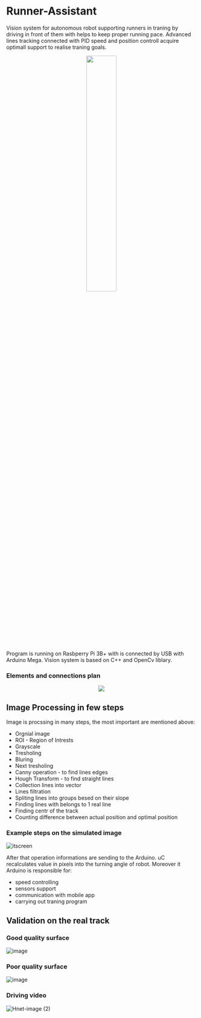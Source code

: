 # Runner-Assistant
 
Vision system for autonomous robot supporting runners in traning by driving in front of them with helps to keep proper running pace. 
Advanced lines tracking connected with PID speed and position controll acquire optimall support to realise traning goals. 

<p align="center">
  <img src="https://user-images.githubusercontent.com/62110076/109811145-be69af80-7c2a-11eb-88a9-19722bf09a8f.png"/ width="40%" > 
</p>


Program is running on Rasbperry Pi 3B+ with is connected by USB with Arduino Mega.
Vision system is based on C++ and OpenCv liblary.
### Elements and connections plan
<p align="center">
  <img src="https://user-images.githubusercontent.com/62110076/109812419-53b97380-7c2c-11eb-95f4-8dd0b00b5d90.png"/> 
</p>

## Image Processing in few steps

Image is procssing in many steps, the most important are mentioned above:
* Orgnial image
* ROI - Region of Intrests
* Grayscale
* Tresholing
* Bluring
* Next tresholing
* Canny operation - to find lines edges
* Hough Transform - to find straight lines
* Collection lines into vector
* Lines filtration
* Spliting lines into groups besed on their slope
* Finding lines with belongs to 1 real line
* Finding centr of the track
* Counting difference between actual position and optimal position

### Example steps on the simulated image
![itscreen](https://user-images.githubusercontent.com/62110076/109809584-c1fc3700-7c28-11eb-9409-9d83b883d08b.png)

After that operation informations are sending to the Arduino. uC recalculates value in pixels into the turning angle of robot.
Moreover it Arduino is responsible for:
* speed controlling
* sensors support
* communication with mobile app
* carrying out traning program

## Validation on the real track

 ### Good quality surface
 ![image](https://user-images.githubusercontent.com/62110076/109810296-a9d8e780-7c29-11eb-945e-0fb9a665b833.png)
 
 ### Poor quality surface 
 ![image](https://user-images.githubusercontent.com/62110076/109810810-4b603900-7c2a-11eb-8188-ab57c769f656.png)
 
 ### Driving video
![Hnet-image (2)](https://user-images.githubusercontent.com/62110076/109814860-4782e580-7c2f-11eb-89b7-ba5c2ac5c78c.gif)



 

